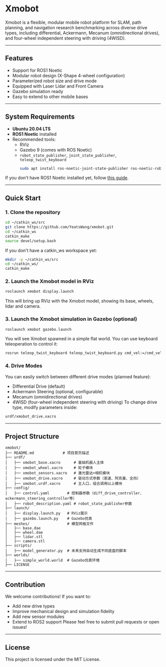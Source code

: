 # Xmobot
Xmobot is a flexible, modular mobile robot platform for SLAM, path planning, and navigation research benchmarking across diverse drive types, including differential, Ackermann, Mecanum (omnidirectional drives), and four-wheel independent steering with driving (4WISD).

---

## Features
- Support for ROS1 Noetic
- Modular robot design (X-Shape 4-wheel configuration)
- Parameterized robot size and drive mode
- Equipped with Laser Lidar and Front Camera
- Gazebo simulation ready
- Easy to extend to other mobile bases

---

## System Requirements

- **Ubuntu 20.04 LTS**
- **ROS1 Noetic** installed
- Recommended tools:
  - RViz
  - Gazebo 9 (comes with ROS Noetic)
  - `robot_state_publisher`, `joint_state_publisher`, `teleop_twist_keyboard`
    ```bash
    sudo apt install ros-noetic-joint-state-publisher ros-noetic-robot-state-publisher ros-noetic-xacro ros-noetic-teleop_twist_keyboard
    ```
If you don't have ROS1 Noetic installed yet, follow [this guide](http://wiki.ros.org/noetic/Installation/Ubuntu).

---

## Quick Start

### 1. Clone the repository

```bash
cd ~/catkin_ws/src
git clone https://github.com/YeatsWang/xmobot.git
cd ~/catkin_ws
catkin_make
source devel/setup.bash
```
If you don't have a catkin_ws workspace yet:
```bash
mkdir -p ~/catkin_ws/src
cd ~/catkin_ws/
catkin_make
```

### 2. Launch the Xmobot model in RViz
```bash
roslaunch xmobot display.launch
```
This will bring up RViz with the Xmobot model, showing its base, wheels, lidar and camera.

### 3. Launch the Xmobot simulation in Gazebo (optional)
```bash
roslaunch xmobot gazebo.launch
```
You will see Xmobot spawned in a simple flat world.
You can use keyboard teleoperation to control it:
```bash
rosrun teleop_twist_keyboard teleop_twist_keyboard.py cmd_vel:=/cmd_vel
```

### 4. Drive Modes
You can easily switch between different drive modes (planned feature):
- Differential Drive (default)
- Ackermann Steering (optional, configurable)
- Mecanum (omnidirectional drives)
- 4WISD (four-wheel independent steering with driving)
To change drive type, modify parameters inside:
```bash
urdf/xmobot_drive.xacro
```

---

## Project Structure
```plaintext
xmobot/
├── README.md             # 项目首页描述
├── urdf/
│   ├── xmobot_base.xacro      # 基础机器人主体
│   ├── xmobot_wheel.xacro     # 轮子模块
│   ├── xmobot_sensors.xacro   # 激光雷达+相机模块
│   ├── xmobot_drive.xacro     # 驱动方式参数（差速、阿克曼、全向）
│   ├── xmobot.urdf.xacro      # 主入口，组合调用以上模块
├── config/
│   ├── control.yaml        # 控制器参数（diff_drive_controller、ackermann_steering_controller等）
│   ├── robot_description.yaml # robot_state_publisher参数
├── launch/
│   ├── display.launch.py   # RViz展示
│   ├── gazebo.launch.py    # Gazebo仿真
├── meshes/                 # 模型网格文件
│   ├── base.dae
│   ├── wheel.dae
│   ├── lidar.stl
│   ├── camera.stl
├── scripts/
│   ├── model_generator.py  # 未来支持自动生成不同底盘的脚本
├── worlds/
│   ├── simple_world.world  # Gazebo仿真环境
├── LICENSE
```

---

## Contribution
We welcome contributions!
If you want to:
- Add new drive types
- Improve mechanical design and simulation fidelity
- Add new sensor modules
- Extend to ROS2 support
Please feel free to submit pull requests or open issues!

---

## License
This project is licensed under the MIT License.
